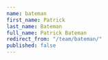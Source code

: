 ```yaml
---
name: bateman
first_name: Patrick
last_name: Bateman
full_name: Patrick Bateman
redirect_from: "/team/bateman/"
published: false
---
```


